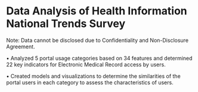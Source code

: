# Data Analysis of Health Information National Trends Survey

Note: Data cannot be disclosed due to Confidentiality and Non-Disclosure Agreement.

•	Analyzed 5 portal usage categories based on 34 features and determined 22 key indicators for Electronic Medical Record access by users.

•	Created models and visualizations to determine the similarities of the portal users in each category to assess the characteristics of users. 
